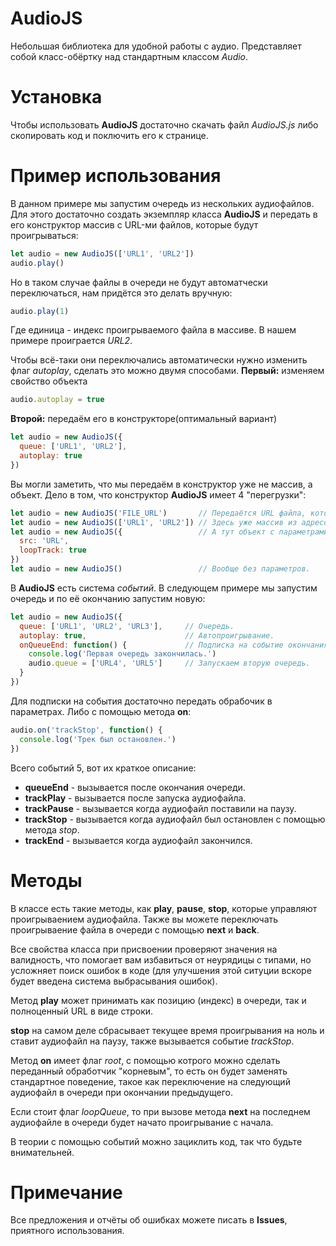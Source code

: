 # AudioJS
Небольшая библиотека для удобной работы с аудио.
Представляет собой класс-обёртку над стандартным классом _Audio_.

# Установка
Чтобы использовать **AudioJS** достаточно скачать файл _AudioJS.js_ либо скопировать код и поключить его к странице.

# Пример использования
В данном примере мы запустим очередь из нескольких аудиофайлов. Для этого достаточно создать экземпляр класса **AudioJS** и передать в его конструктор массив с URL-ми файлов, которые будут проигрываться:
```js
let audio = new AudioJS(['URL1', 'URL2'])
audio.play()
```
Но в таком случае файлы в очереди не будут автоматчески переключаться, нам придётся это делать вручную:
```js
audio.play(1)
```
Где единица - индекс проигрываемого файла в массиве. В нашем примере проиграется _URL2_.

Чтобы всё-таки они переключались автоматически нужно изменить флаг _autoplay_, сделать это можно двумя способами.
**Первый:** изменяем свойство объекта
```js
audio.autoplay = true
```
**Второй:** передаём его в конструкторе(оптимальный вариант)
```js
let audio = new AudioJS({
  queue: ['URL1', 'URL2'],
  autoplay: true
})
```
Вы могли заметить, что мы передаём в конструктор уже не массив, а объект. Дело в том, что конструктор **AudioJS** имеет 4 "перегрузки":
```js
let audio = new AudioJS('FILE_URL')       // Передаётся URL файла, который надо проиграть.
let audio = new AudioJS(['URL1', 'URL2']) // Здесь уже массив из адресов, который является очередью.
let audio = new AudioJS({                 // А тут объект с параметрами.
  src: 'URL',
  loopTrack: true
})
let audio = new AudioJS()                 // Вообще без параметров.
```

В **AudioJS** есть система _событий_. В следующем примере мы запустим очередь и по её окончанию запустим новую:
```js
let audio = new AudioJS({
  queue: ['URL1', 'URL2', 'URL3'],     // Очередь.
  autoplay: true,                      // Автопроигрывание.
  onQueueEnd: function() {             // Подписка на событие окончания очереди.
    console.log('Первая очередь закончилась.')
    audio.queue = ['URL4', 'URL5']     // Запускаем вторую очередь.
  }
})
```
Для подписки на события достаточно передать обрабочик в параметрах. Либо с помощью метода **on**:
```js
audio.on('trackStop', function() {
  console.log('Трек был остановлен.')
})
```
Всего событий 5, вот их краткое описание:
* **queueEnd** - вызывается после окончания очереди.
* **trackPlay** - вызывается после запуска аудиофайла.
* **trackPause** - вызывается когда аудиофайл поставили на паузу.
* **trackStop** - вызывается когда аудиофайл был остановлен с помощью метода _stop_.
* **trackEnd** - вызывается когда аудиофайл закончился.

# Методы
В классе есть такие методы, как **play**, **pause**, **stop**, которые управляют проигрываением аудиофайла. Также вы можете переключать проигрываение файла в очереди с помощью **next** и **back**.

Все свойства класса при присвоении проверяют значения на валидность, что помогает вам избавиться от неурядицы с типами, но усложняет поиск ошибок в коде (для улучшения этой ситуции вскоре будет введена система выбрасывания ошибок).

Метод **play** может принимать как позицию (индекс) в очереди, так и полноценный URL в виде строки.

**stop** на самом деле сбрасывает текущее время проигрывания на ноль и ставит аудиофайл на паузу, также вызывается событие _trackStop_.

Метод **on** имеет флаг _root_, с помощью котрого можно сделать переданный обработчик "корневым", то есть он будет заменять стандартное поведение, такое как переключение на следующий аудиофайл в очереди при окончании предыдущего.

Если стоит флаг _loopQueue_, то при вызове метода **next** на последнем аудиофайле в очереди будет начато проигрывание с начала.

В теории с помощью событий можно зациклить код, так что будьте внимательней.

# Примечание
Все предложения и отчёты об ошибках можете писать в **Issues**, приятного использования.
